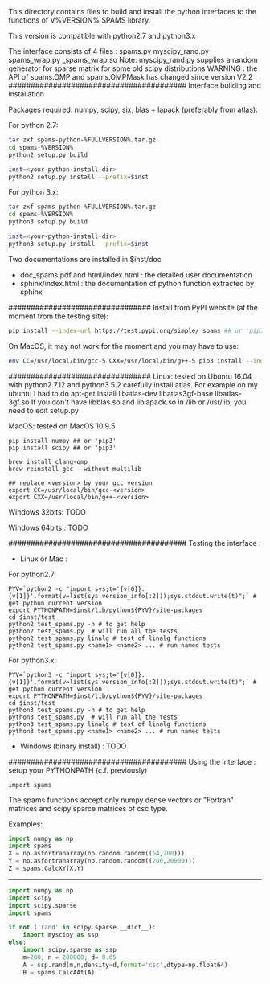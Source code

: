 This directory contains files to build and install the python interfaces
to the functions of V%VERSION% SPAMS library.

This version is compatible with python2.7 and python3.x

The interface consists of 4 files : spams.py myscipy_rand.py spams_wrap.py _spams_wrap.so
Note: myscipy_rand.py supplies a random generator for sparse matrix
      for some old scipy distributions
WARNING : the API of spams.OMP and spams.OMPMask has changed since version V2.2
########################################
Interface building and installation

Packages required: numpy, scipy, six, blas + lapack (preferably from atlas).

For python 2.7:
```bash
tar zxf spams-python-%FULLVERSION%.tar.gz
cd spams-%VERSION%
python2 setup.py build

inst=<your-python-install-dir>
python2 setup.py install --prefix=$inst
```

For python 3.x:
```bash
tar zxf spams-python-%FULLVERSION%.tar.gz
cd spams-%VERSION%
python3 setup.py build

inst=<your-python-install-dir>
python3 setup.py install --prefix=$inst
```

Two documentations are installed in $inst/doc
  - doc_spams.pdf and html/index.html : the detailed user documentation
  - sphinx/index.html : the documentation of python function extracted by sphinx

################################
Install from PyPI website (at the moment from the testing site):

```bash
pip install --index-url https://test.pypi.org/simple/ spams ## or 'pip3' for Python3.x
```

On MacOS, it may not work for the moment and you may have to use:
```bash
env CC=/usr/local/bin/gcc-5 CXX=/usr/local/bin/g++-5 pip3 install --index-url https://test.pypi.org/simple/ spams
```

################################
Linux: tested on Ubuntu 16.04 with python2.7.12 and python3.5.2
    carefully install atlas. For example on my ubuntu I had to do
    apt-get install libatlas-dev libatlas3gf-base libatlas-3gf.so
    If you don't have libblas.so and liblapack.so in /lib or /usr/lib,
    you need to edit setup.py

MacOS: tested on MacOS 10.9.5

```
pip install numpy ## or 'pip3'
pip install scipy ## or 'pip3'

brew install clang-omp
brew reinstall gcc --without-multilib

## replace <version> by your gcc version
export CC=/usr/local/bin/gcc-<version>
export CXX=/usr/local/bin/g++-<version>
```

Windows 32bits:
	TODO

Windows 64bits :
	TODO

########################################
Testing the interface :

* Linux or Mac :

For python2.7:
```
PYV=`python2 -c "import sys;t='{v[0]}.{v[1]}'.format(v=list(sys.version_info[:2]));sys.stdout.write(t)";` # get python current version
export PYTHONPATH=$inst/lib/python${PYV}/site-packages
cd $inst/test
python2 test_spams.py -h # to get help
python2 test_spams.py  # will run all the tests
python2 test_spams.py linalg # test of linalg functions
python2 test_spams.py <name1> <name2> ... # run named tests
```

For python3.x:
```
PYV=`python3 -c "import sys;t='{v[0]}.{v[1]}'.format(v=list(sys.version_info[:2]));sys.stdout.write(t)";` # get python current version
export PYTHONPATH=$inst/lib/python${PYV}/site-packages
cd $inst/test
python3 test_spams.py -h # to get help
python3 test_spams.py  # will run all the tests
python3 test_spams.py linalg # test of linalg functions
python3 test_spams.py <name1> <name2> ... # run named tests
```

* Windows (binary install) :
  TODO

########################################
Using the interface :
setup your PYTHONPATH (c.f. previously)

```
import spams
```

The spams functions accept only numpy dense vectors or "Fortran" matrices and
scipy sparce matrices of csc type.

Examples:

```python
import numpy as np
import spams
X = np.asfortranarray(np.random.random((64,200)))
Y = np.asfortranarray(np.random.random((200,20000)))
Z = spams.CalcXY(X,Y)
```
-----
```python
import numpy as np
import scipy
import scipy.sparse
import spams

if not ('rand' in scipy.sparse.__dict__):
    import myscipy as ssp
else:
    import scipy.sparse as ssp
    m=200; n = 200000; d= 0.05
    A = ssp.rand(m,n,density=d,format='csc',dtype=np.float64)
    B = spams.CalcAAt(A)
```
